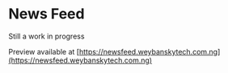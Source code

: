 # News Feed
Still a work in progress

Preview available at [https://newsfeed.weybanskytech.com.ng](https://newsfeed.weybanskytech.com.ng)